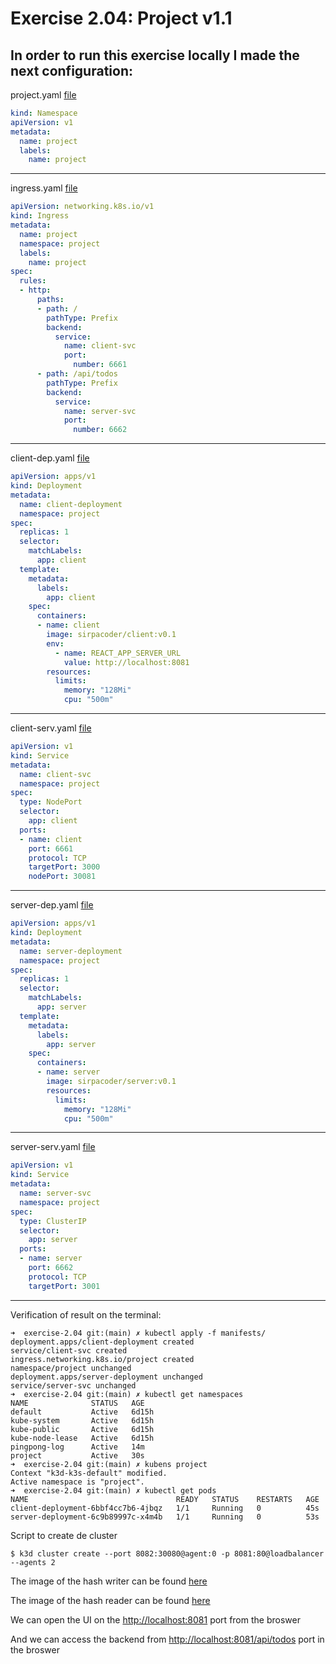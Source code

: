 # Exercise 2.04: Project v1.1

## In order to run this exercise locally I made the next configuration:
project.yaml [file](./manifests//project.yaml)
```yaml
kind: Namespace
apiVersion: v1
metadata:
  name: project
  labels:
    name: project
```
___
ingress.yaml [file](./manifests/ingress.yaml)
```yaml
apiVersion: networking.k8s.io/v1
kind: Ingress
metadata:
  name: project
  namespace: project
  labels:
    name: project
spec:
  rules:
  - http:
      paths:
      - path: /
        pathType: Prefix
        backend:
          service:
            name: client-svc
            port: 
              number: 6661
      - path: /api/todos
        pathType: Prefix
        backend:
          service:
            name: server-svc
            port:
              number: 6662
```
___
client-dep.yaml [file](./manifests/client-dep.yml)
```yaml
apiVersion: apps/v1
kind: Deployment
metadata:
  name: client-deployment
  namespace: project
spec:
  replicas: 1
  selector:
    matchLabels:
      app: client
  template:
    metadata:
      labels:
        app: client
    spec:
      containers:
      - name: client
        image: sirpacoder/client:v0.1
        env:
          - name: REACT_APP_SERVER_URL
            value: http://localhost:8081
        resources:
          limits:
            memory: "128Mi"
            cpu: "500m"
```
___
client-serv.yaml [file](./manifests/client-serv.yaml)
```yaml
apiVersion: v1
kind: Service
metadata:
  name: client-svc
  namespace: project
spec:
  type: NodePort
  selector:
    app: client
  ports:
  - name: client
    port: 6661
    protocol: TCP
    targetPort: 3000
    nodePort: 30081
```
___
server-dep.yaml [file](./manifests/server-dep.yml)
```yaml
apiVersion: apps/v1
kind: Deployment
metadata:
  name: server-deployment
  namespace: project
spec:
  replicas: 1
  selector:
    matchLabels:
      app: server
  template:
    metadata:
      labels:
        app: server
    spec:
      containers:
      - name: server
        image: sirpacoder/server:v0.1
        resources:
          limits:
            memory: "128Mi"
            cpu: "500m"
```
___
server-serv.yaml [file](./manifests/server-serv.yaml)
```yaml
apiVersion: v1
kind: Service
metadata:
  name: server-svc
  namespace: project
spec:
  type: ClusterIP
  selector:
    app: server
  ports:
  - name: server
    port: 6662
    protocol: TCP
    targetPort: 3001
```
___
Verification of result on the terminal:

```
➜  exercise-2.04 git:(main) ✗ kubectl apply -f manifests/
deployment.apps/client-deployment created
service/client-svc created
ingress.networking.k8s.io/project created
namespace/project unchanged
deployment.apps/server-deployment unchanged
service/server-svc unchanged
➜  exercise-2.04 git:(main) ✗ kubectl get namespaces
NAME              STATUS   AGE
default           Active   6d15h
kube-system       Active   6d15h
kube-public       Active   6d15h
kube-node-lease   Active   6d15h
pingpong-log      Active   14m
project           Active   30s
➜  exercise-2.04 git:(main) ✗ kubens project
Context "k3d-k3s-default" modified.
Active namespace is "project".
➜  exercise-2.04 git:(main) ✗ kubectl get pods
NAME                                 READY   STATUS    RESTARTS   AGE
client-deployment-6bbf4cc7b6-4jbqz   1/1     Running   0          45s
server-deployment-6c9b89997c-x4m4b   1/1     Running   0          53s
```

Script to create de cluster
```
$ k3d cluster create --port 8082:30080@agent:0 -p 8081:80@loadbalancer --agents 2
```

The image of the hash writer can be found [here](https://hub.docker.com/r/sirpacoder/client)

The image of the hash reader can be found [here](https://hub.docker.com/r/sirpacoder/server)

We can open the UI on the [http://localhost:8081](http://localhost:8081) port from the broswer

And we can access the backend from [http://localhost:8081/api/todos](http://localhost:8081/api/todos) port in the broswer